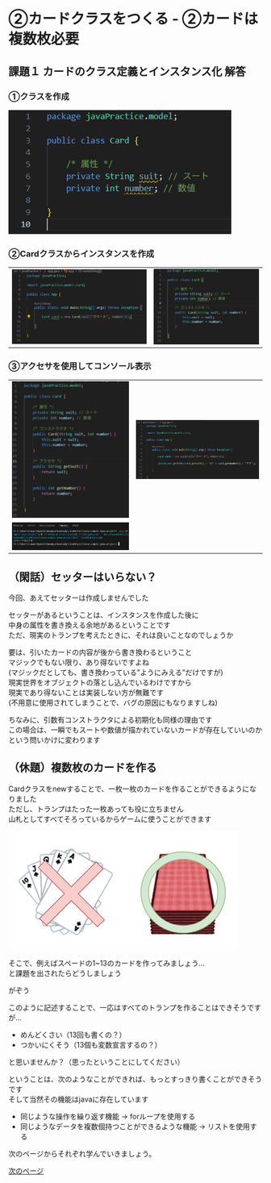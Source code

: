# ②カードクラスをつくる - ②カードは複数枚必要

## 課題１ カードのクラス定義とインスタンス化 解答

### ①クラスを作成

![image](../Images/02_02_01.png)

### ②Cardクラスからインスタンスを作成

|||
|---|---|
|![image](../Images/02_02_02.png)|![image](../Images/02_02_03.png)|

### ③アクセサを使用してコンソール表示

|||
|---|---|
|![image](../Images/02_02_04.png)|![image](../Images/02_02_05.png)|
|![image](../Images/02_02_06.png)||

## （閑話）セッターはいらない？

今回、あえてセッターは作成しませんでした  

セッターがあるということは、インスタンスを作成した後に  
中身の属性を書き換える余地があるということです  
ただ、現実のトランプを考えたときに、それは良いことなのでしょうか

要は、引いたカードの内容が後から書き換わるということ  
マジックでもない限り、あり得ないですよね  
(マジックだとしても、書き換わっている”ようにみえる”だけですが)  
現実世界をオブジェクトの落とし込んでいるわけですから  
現実であり得ないことは実装しない方が無難です  
(不用意に使用されてしまうことで、バグの原因にもなりますしね)

ちなみに、引数有コンストラクタによる初期化も同様の理由です  
この場合は、一瞬でもスートや数値が描かれていないカードが存在していいのか  
という問いかけに変わります

## （休題）複数枚のカードを作る

Cardクラスをnewすることで、一枚一枚のカードを作ることができるようになりました  
ただし、トランプはたった一枚あっても役に立ちません  
山札としてすべてそろっているからゲームに使うことができます  

![image](../Images/02_02_10.png)

そこで、例えばスペードの1~13のカードを作ってみましょう...  
と課題を出されたらどうしましょう

がぞう

このように記述することで、一応はすべてのトランプを作ることはできそうですが...  

  * めんどくさい（13回も書くの？）
  * つかいにくそう（13個も変数宣言するの？）

と思いませんか？（思ったということにしてください）　　

ということは、次のようなことができれば、もっとすっきり書くことができそうです  
そして当然その機能はjavaに存在しています

  * 同じような操作を繰り返す機能 → forループを使用する
  * 同じようなデータを複数個持つことができるような機能 → リストを使用する

次のページからそれぞれ学んでいきましょう。

[次のページ](./02_03.md)
